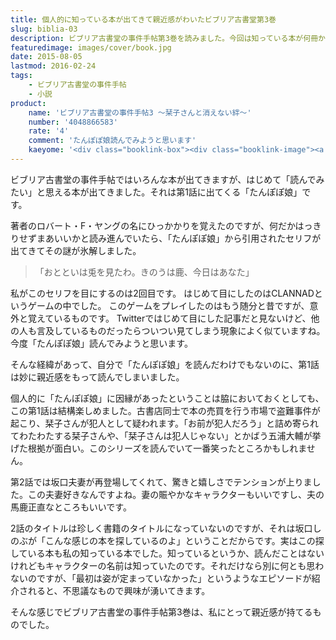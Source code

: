 ```yaml
---
title: 個人的に知っている本が出てきて親近感がわいたビブリア古書堂第3巻
slug: biblia-03
description: ビブリア古書堂の事件手帖第3巻を読みました。今回は知っている本が何冊か出てきました。あまり本を読まない自分からしてみたら珍しいことなので、妙に親近感が持てたのでした。
featuredimage: images/cover/book.jpg
date: 2015-08-05
lastmod: 2016-02-24
tags: 
    - ビブリア古書堂の事件手帖
    - 小説
product:
    name: 'ビブリア古書堂の事件手帖3 〜栞子さんと消えない絆〜'
    number: '4048866583'
    rate: '4'
    comment: 'たんぽぽ娘読んでみようと思います'
    kaeyome: '<div class="booklink-box"><div class="booklink-image"><a href="https://www.amazon.co.jp/exec/obidos/asin/4048866583/illusionspace-22/" target="_blank" ><img src="https://ecx.images-amazon.com/images/I/6144v2w-M9L._SL160_.jpg" style="border: none;" /></a></div><div class="booklink-info"><div class="booklink-name"><a href="https://www.amazon.co.jp/exec/obidos/asin/4048866583/illusionspace-22/" target="_blank" >ビブリア古書堂の事件手帖3 ~栞子さんと消えない絆~ (メディアワークス文庫)</a><div class="booklink-powered-date">posted with <a href="https://yomereba.com" rel="nofollow" target="_blank">ヨメレバ</a></div></div><div class="booklink-detail">三上 延 アスキー・メディアワークス 2012-06-21    </div><div class="booklink-link2"><div class="shoplinkamazon"><a href="https://www.amazon.co.jp/exec/obidos/asin/4048866583/illusionspace-22/" target="_blank" >Amazon</a></div><div class="shoplinkkindle"><a href="https://www.amazon.co.jp/exec/obidos/ASIN/B00BB9F0P4/illusionspace-22/" target="_blank" >Kindle</a></div><div class="shoplinkrakuten"><a href="https://hb.afl.rakuten.co.jp/hgc/11acbc01.369b1bf6.11acbc02.cabf9fe9/?pc=http%3A%2F%2Fbooks.rakuten.co.jp%2Frb%2F11713033%2F%3Fscid%3Daf_ich_link_urltxt%26m%3Dhttp%3A%2F%2Fm.rakuten.co.jp%2Fev%2Fbook%2F" target="_blank" >楽天ブックス</a></div>                  	  <div class="shoplinkkino"><a href="https://ck.jp.ap.valuecommerce.com/servlet/referral?sid=3085416&pid=882196163&vc_url=http%3A%2F%2Fwww.kinokuniya.co.jp%2Ff%2Fdsg-01-9784048866583" target="_blank" >紀伊國屋書店<img src="https://ad.jp.ap.valuecommerce.com/servlet/gifbanner?sid=3085416&pid=882196163" height="1" width="1" border="0"></a></div>	  	  	</div></div><div class="booklink-footer"></div></div>'
---
```


ビブリア古書堂の事件手帖ではいろんな本が出てきますが、はじめて「読んでみたい」と思える本が出てきました。それは第1話に出てくる「たんぽぽ娘」です。

著者のロバート・F・ヤングの名にひっかかりを覚えたのですが、何だかはっきりせずまあいいかと読み進んでいたら、「たんぽぽ娘」から引用されたセリフが出てきてその謎が氷解しました。

<blockquote>
  「おとといは兎を見たわ。きのうは鹿、今日はあなた」
</blockquote>

私がこのセリフを目にするのは2回目です。
はじめて目にしたのはCLANNADというゲームの中でした。
このゲームをプレイしたのはもう随分と昔ですが、意外と覚えているものです。
Twitterではじめて目にした記事だと見ないけど、他の人も言及しているものだったらついつい見てしまう現象によく似ていますね。
今度「たんぽぽ娘」読んでみようと思います。

そんな経緯があって、自分で「たんぽぽ娘」を読んだわけでもないのに、第1話は妙に親近感をもって読んでしまいました。

個人的に「たんぽぽ娘」に因縁があったということは脇においておくとしても、この第1話は結構楽しめました。古書店同士で本の売買を行う市場で盗難事件が起こり、栞子さんが犯人として疑われます。「お前が犯人だろう」と詰め寄られてわたわたする栞子さんや、「栞子さんは犯人じゃない」とかばう五浦大輔が挙げた根拠が面白い。このシリーズを読んでいて一番笑ったところかもしれません。

第2話では坂口夫妻が再登場してくれて、驚きと嬉しさでテンションが上りました。この夫妻好きなんですよね。妻の賑やかなキャラクターもいいですし、夫の馬鹿正直なところもいいです。

2話のタイトルは珍しく書籍のタイトルになっていないのですが、それは坂口しのぶが「こんな感じの本を探しているのよ」ということだからです。実はこの探している本も私の知っている本でした。知っているというか、読んだことはないけれどもキャラクターの名前は知っていたのです。それだけなら別に何とも思わないのですが、「最初は姿が定まっていなかった」というようなエピソードが紹介されると、不思議なもので興味が湧いてきます。

そんな感じでビブリア古書堂の事件手帖第3巻は、私にとって親近感が持てるものでした。
